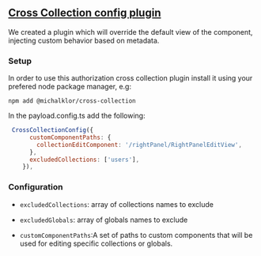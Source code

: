 ## [Cross Collection config plugin](./src/index.ts)

We created a plugin which will override the default view of the component, injecting custom behavior based on metadata.

### Setup

In order to use this authorization cross collection plugin install it using your prefered node package manager, e.g:

`npm add @michalklor/cross-collection`

In the payload.config.ts add the following:

```javascript
 CrossCollectionConfig({
      customComponentPaths: {
        collectionEditComponent: '/rightPanel/RightPanelEditView',
      },
      excludedCollections: ['users'],
    }),
```

### Configuration

- `excludedCollections`: array of collections names to exclude

- `excludedGlobals`: array of globals names to exclude

- `customComponentPaths`:A set of paths to custom components that will be used for editing specific collections or globals.
 
